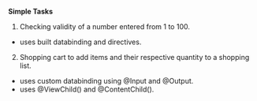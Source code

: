 **Simple Tasks**
1. Checking validity of a number entered from 1 to 100.
  - uses built databinding and directives.
2. Shopping cart to add items and their respective quantity to a shopping list.
  - uses custom databinding using @Input and @Output.
  - uses @ViewChild() and @ContentChild().

